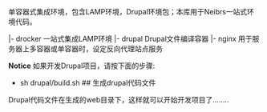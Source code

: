 
单容器式集成环境，包含LAMP环境，Drupal环境包；本库用于Neibrs一站式环境代码。

|- drocker                一站式集成LAMP环境
|- drupal                 Drupal文件编译容器
|- nginx                  用于服务器上多容器或单容器时，设定反向代理站点服务

**Notice** 如果开发Drupal项目，请按下面的步骤:
* sh drupal/build.sh   ## 生成drupal代码文件

Drupal代码文件在生成的web目录下，这样就可以开始开发项目了........
